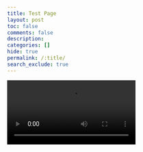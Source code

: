 ```yaml
---
title: Test Page
layout: post
toc: false
comments: false
description: 
categories: []
hide: true
permalink: /:title/
search_exclude: true
---
```




<video src="https://raw.githubusercontent.com/cj-mills/christianjmills/master/videos/in-game-style-transfer.mp4"></video>


